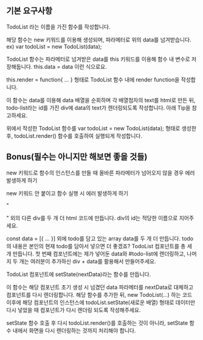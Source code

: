 ## 기본 요구사항

TodoList 라는 이름을 가진 함수를 작성합니다.

해당 함수는 new 키워드를 이용해 생성되며, 파라메터로 위의 data를 넘겨받습니다. ex) var todoList = new TodoList(data);

TodoList 함수는 파라메터로 넘겨받은 data를 this 키워드를 이용해 함수 내 변수로 저장해둡니다. this.data = data 이런 식으로요.

this.render = function{ ... } 형태로 TodoList 함수 내에 render function을 작성합니다.

이 함수는 data를 이용해 data 배열을 순회하며 각 배열첨자의 text를 html로 만든 뒤, todo-list라는 id를 가진 div에 data의 text가 렌더링되도록 작성합니다. 아래 Tip을 참고하세요.

위에서 작성한 TodoList 함수를 var todoList = new TodoList(data); 형태로 생성한 후, todoList.render() 함수를 호출하여 실행되게 작성합니다.

## Bonus(필수는 아니지만 해보면 좋을 것들)

new 키워드로 함수의 인스턴스를 만들 때 올바른 파라메터가 넘어오지 않을 경우 에러 발생하게 하기

new 키워드 안 붙이고 함수 실행 시 에러 발생하게 하기

"<div id="todo-list"></div>" 외의 다른 div를 두 개 더 html 코드에 만듭니다.
div의 id는 적당한 이름으로 지어주세요.

const data = [{ ... }] 외에 todo를 담고 있는 array data를 두 개 더 만듭니다.
todo의 내용은 본인의 현재 todo를 담아서 넣으면 더 좋겠죠?
TodoList 컴포넌트를 총 세 개 만듭니다. 첫 번째 컴포넌트에는 제가 넣어둔 data와 #todo-list에 렌더링하고, 나머지 두 개는 여러분이 추가하신 div + data를 활용해서 만들어주세요.

TodoList 컴포넌트에 setState(nextData)라는 함수를 만듭니다.

이 함수는 해당 컴포넌트 초기 생성 시 넘겼던 data 파라메터를 nextData로 대체하고
컴포넌트를 다시 렌더링합니다.
해당 함수를 추가한 뒤, new TodoList(...) 하는 코드 이후에 해당 컴포넌트의 인스턴스에 todoList.setState(새로운 배열) 형태로 데이터만 다시 넣었을 때 컴포넌트가 다시 렌더링 되도록 작성해주세요.

setState 함수 호출 후 다시 todoList.render()를 호출하는 것이 아니라, setState 함수 내에서 화면을 다시 렌더링하는 것까지 처리해야 합니다.
